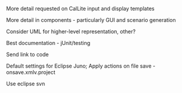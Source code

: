 More detail requested on CalLite input and display templates

More detail in components - particularly GUI and scenario generation

Consider UML for higher-level representation, other?

Best documentation - jUnit/testing

Send link to code

Default settings for Eclipse Juno; Apply actions on file save - onsave.xmlv.project

Use eclipse svn